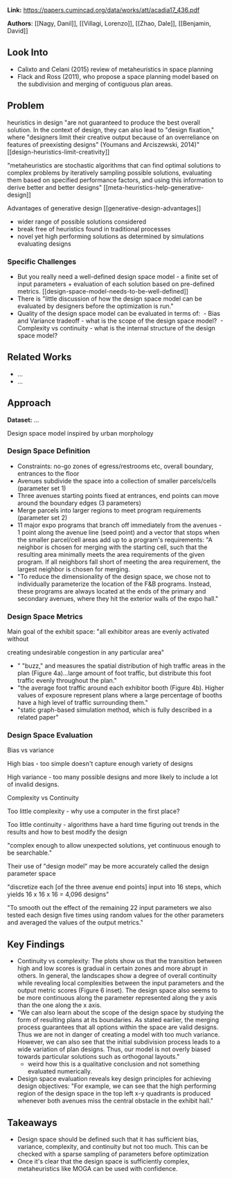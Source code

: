 
**Link:** https://papers.cumincad.org/data/works/att/acadia17_436.pdf

**Authors**: [[Nagy, Danil]], [[Villagi, Lorenzo]], [[Zhao, Dale]], [[Benjamin, David]]

## Look Into

 - Calixto and Celani (2015) review of metaheuristics in space planning
 - Flack and Ross (2011), who propose a space planning model based on the subdivision and merging of contiguous plan areas.

## Problem

heuristics in design "are not guaranteed to produce the best overall solution. In the context of design, they can also lead to "design fixation," where "designers limit their creative output because of an overreliance on features of preexisting designs" (Youmans and Arciszewski, 2014)" [[design-heuristics-limit-creativity]]

"metaheuristics are stochastic algorithms that can find optimal solutions to complex problems by iteratively sampling possible solutions, evaluating them based on specified performance factors, and using this information to derive better and better designs" [[meta-heuristics-help-generative-design]]

Advantages of generative design [[generative-design-advantages]]
- wider range of possible solutions considered
- break free of heuristics found in traditional processes
- novel yet high performing solutions as determined by simulations evaluating designs

### Specific Challenges

 - But you really need a well-defined design space model - a finite set of input parameters + evaluation of each solution based on pre-defined metrics. [[design-space-model-needs-to-be-well-defined]]
 - There is "little discussion of how the design space model can be evaluated by designers before the optimization is run."
 - Quality of the design space model can be evaluated in terms of:
	 - Bias and Variance tradeoff - what is the scope of the design space model?
	 - Complexity vs continuity - what is the internal structure of the design space model?

## Related Works

 - ...
 - ...

## Approach

**Dataset:** ...

Design space model inspired by urban morphology

### Design Space Definition

- Constraints: no-go zones of egress/restrooms etc, overall boundary, entrances to the floor
- Avenues subdivide the space into a collection of smaller parcels/cells (parameter set 1)
- Three avenues starting points fixed at entrances, end points can move around the boundary edges (3 parameters)
- Merge parcels into larger regions to meet program requirements (parameter set 2)
- 11 major expo programs that branch off immediately from the avenues - 1 point along the avenue line (seed point) and a vector that stops when the smaller parcel/cell areas add up to a program's requirements: "A neighbor is chosen for merging with the starting cell, such that the resulting area minimally meets the area requirements of the given program. If all neighbors fall short of meeting the area requirement, the largest neighbor is chosen for merging.
- "To reduce the dimensionality of the design space, we chose not to individually parameterize the location of the F&B programs. Instead, these programs are always located at the ends of the primary and secondary avenues, where they hit the exterior walls of the expo hall." 

### Design Space Metrics

Main goal of the exhibit space: "all exhibitor areas are evenly activated without

creating undesirable congestion in any particular area"

- " "buzz," and measures the spatial distribution of high traffic areas in the plan (Figure 4a)...large amount of foot traffic, but distribute this foot traffic evenly throughout the plan."
- "the average foot traffic around each exhibitor booth (Figure 4b). Higher values of exposure represent plans where a large percentage of booths have a high level of traffic surrounding them."
- "static graph-based simulation method, which is fully described in a related paper" 

### Design Space Evaluation

Bias vs variance

High bias - too simple doesn't capture enough variety of designs

High variance - too many possible designs and more likely to include a lot of invalid designs.

Complexity vs Continuity

Too little complexity - why use a computer in the first place?

Too little continuity - algorithms have a hard time figuring out trends in the results and how to best modify the design

"complex enough to allow unexpected solutions, yet continuous enough to be searchable."

Their use of "design model" may be more accurately called the design parameter space

"discretize each \[of the three avenue end points] input into 16 steps, which yields 16 x 16 x 16 = 4,096 designs"

"To smooth out the effect of the remaining 22 input parameters we also tested each design five times using random values for the other parameters and averaged the values of the output metrics."

## Key Findings

 - Continuity vs complexity: The plots show us that the transition between high and low scores is gradual in certain zones and more abrupt in others. In general, the landscapes show a degree of overall continuity while revealing local complexities between the input parameters and the output metric scores (Figure 6 inset). The design space also seems to be more continuous along the parameter represented along the y axis than the one along the x axis.
 - "We can also learn about the scope of the design space by studying the form of resulting plans at its boundaries. As stated earlier, the merging process guarantees that all options within the space are valid designs. Thus we are not in danger of creating a model with too much variance. However, we can also see that the initial subdivision process leads to a wide variation of plan designs. Thus, our model is not overly biased towards particular solutions such as orthogonal layouts."
	 - weird how this is a qualitative conclusion and not something evaluated numerically. 
 - Design space evaluation reveals key design principles for achieving design objectives: "For example, we can see that the high performing region of the design space in the top left x-y quadrants is produced whenever both avenues miss the central obstacle in the exhibit hall."

## Takeaways

- Design space should be defined such that it has sufficient bias, variance, complexity, and continuity but not too much. This can be checked with a sparse sampling of parameters before optimization
- Once it's clear that the design space is sufficiently complex, metaheuristics like MOGA can be used with confidence.





